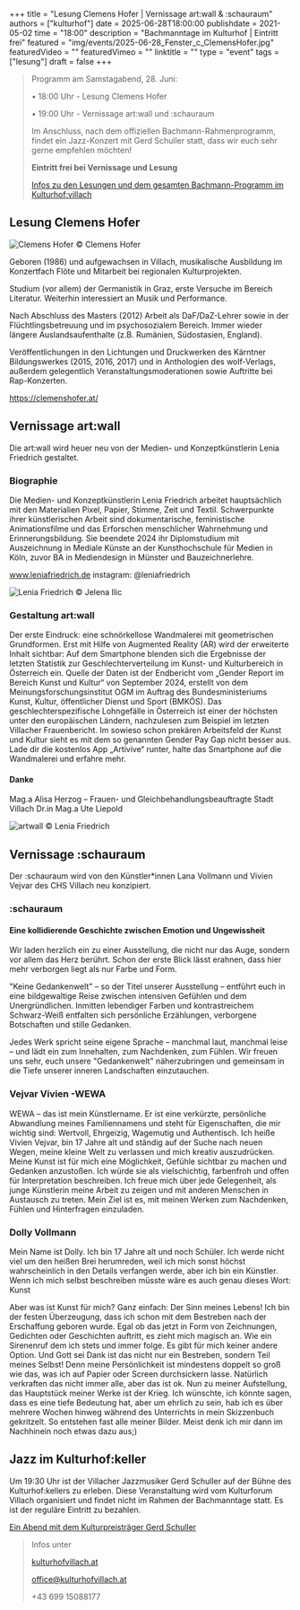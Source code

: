 +++
title = "Lesung Clemens Hofer | Vernissage art:wall & :schauraum"
authors = ["kulturhof"]
date = 2025-06-28T18:00:00
publishdate = 2021-05-02
time = "18:00"
description = "Bachmanntage im Kulturhof | Eintritt frei"
featured = "img/events/2025-06-28_Fenster_c_ClemensHofer.jpg"
featuredVideo = ""
featuredVimeo = ""
linktitle = ""
type = "event"
tags = ["lesung"]
draft = false
+++

>Programm am Samstagabend, 28. Juni:
>
>•	18:00 Uhr - Lesung Clemens Hofer
>
>•	19:00 Uhr - Vernissage art:wall und :schauraum
>
>Im Anschluss, nach dem offiziellen Bachmann-Rahmenprogramm, findet ein Jazz-Konzert mit Gerd Schuller statt, dass wir euch sehr gerne empfehlen möchten!
>
>**Eintritt frei bei Vernissage und Lesung**
>
>[Infos zu den Lesungen und dem gesamten Bachmann-Programm im Kulturhof:villach](https://kulturhofvillach.at/events/2024/2024-06-27_bachmann/)


## Lesung Clemens Hofer ##

![Clemens Hofer](/img/events/2025-06-28_PortraitClemensHofer_c_ClemensHofer.jpg)
© Clemens Hofer

Geboren (1986) und aufgewachsen in Villach, musikalische Ausbildung im Konzertfach
Flöte und Mitarbeit bei regionalen Kulturprojekten.

Studium (vor allem) der Germanistik in Graz, erste Versuche im Bereich Literatur.
Weiterhin interessiert an Musik und Performance.

Nach Abschluss des Masters (2012) Arbeit als DaF/DaZ-Lehrer sowie in der
Flüchtlingsbetreuung und im psychosozialem Bereich. Immer wieder längere
Auslandsaufenthalte (z.B. Rumänien, Südostasien, England).

Veröffentlichungen in den Lichtungen und Druckwerken des Kärntner Bildungswerkes
(2015, 2016, 2017) und in Anthologien des wolf-Verlags, außerdem gelegentlich
Veranstaltungsmoderationen sowie Auftritte bei Rap-Konzerten.

https://clemenshofer.at/


## Vernissage art:wall ##

Die art:wall wird heuer neu von der Medien- und Konzeptkünstlerin Lenia Friedrich gestaltet.

### Biographie
Die Medien- und Konzeptkünstlerin Lenia Friedrich arbeitet hauptsächlich mit den
Materialien Pixel, Papier, Stimme, Zeit und Textil. Schwerpunkte ihrer künstlerischen
Arbeit sind dokumentarische, feministische Animationsfilme und das Erforschen
menschlicher Wahrnehmung und Erinnerungsbildung.  Sie beendete 2024 ihr Diplomstudium
mit Auszeichnung in Mediale Künste an der Kunsthochschule für Medien in Köln, zuvor BA in Mediendesign in Münster und Bauzeichnerlehre.

www.leniafriedrich.de
instagram: @leniafriedrich

![Lenia Friedrich](/img/events/2025-06-28_LeniaFriedrich_c_JelenaIlic.jpg)
© Jelena Ilic

### Gestaltung art:wall
Der erste Eindruck: eine schnörkellose Wandmalerei mit geometrischen Grundformen. Erst mit Hilfe von Augmented Reality (AR) wird der erweiterte Inhalt sichtbar: Auf dem Smartphone blenden sich die Ergebnisse der letzten Statistik zur Geschlechterverteilung im Kunst- und Kulturbereich in Österreich ein. Quelle der Daten ist der Endbericht vom „Gender Report im Bereich Kunst und Kultur“ von September 2024, erstellt von dem Meinungsforschungsinstitut OGM im Auftrag des Bundesministeriums Kunst, Kultur, öffentlicher Dienst und Sport (BMKÖS).
Das geschlechterspezifische Lohngefälle in Österreich ist einer der höchsten unter den europäischen Ländern, nachzulesen zum Beispiel im letzten Villacher Frauenbericht. Im sowieso schon prekären Arbeitsfeld der Kunst und Kultur sieht es mit dem so genannten Gender Pay Gap nicht besser aus. 
Lade dir die kostenlos App „Artivive“ runter, halte das Smartphone auf die Wandmalerei und erfahre mehr.

#### Danke

Mag.a   Alisa Herzog – Frauen- und Gleichbehandlungsbeauftragte Stadt Villach
Dr.in Mag.a  Ute Liepold

![artwall](/img/events/2025-06-28_artwall.JPG)
© Lenia Friedrich

## Vernissage :schauraum ##

Der :schauraum wird von den Künstler\*innen Lana Vollmann und Vivien Vejvar des CHS Villach neu konzipiert. 

### :schauraum
#### Eine kollidierende Geschichte zwischen Emotion und Ungewissheit

Wir laden herzlich ein zu einer Ausstellung, die nicht nur das Auge, sondern vor allem das Herz berührt. Schon der erste Blick lässt erahnen, dass hier mehr verborgen liegt als nur Farbe und Form.

"Keine Gedankenwelt" – so der Titel unserer Ausstellung – entführt euch in eine bildgewaltige Reise zwischen intensiven Gefühlen und dem Unergründlichen. Inmitten lebendiger Farben und kontrastreichem Schwarz-Weiß entfalten sich persönliche Erzählungen, verborgene Botschaften und stille Gedanken.

Jedes Werk spricht seine eigene Sprache – manchmal laut, manchmal leise – und lädt ein zum Innehalten, zum Nachdenken, zum Fühlen. Wir freuen uns sehr, euch unsere "Gedankenwelt" näherzubringen und gemeinsam in die Tiefe unserer inneren Landschaften einzutauchen.

### Vejvar Vivien -WEWA
WEWA – das ist mein Künstlername. Er ist eine verkürzte, persönliche Abwandlung meines Familiennamens und steht für Eigenschaften, die mir wichtig sind: Wertvoll, Ehrgeizig, Wagemutig und   Authentisch.
Ich heiße Vivien Vejvar, bin 17 Jahre alt und ständig auf der Suche nach neuen Wegen, meine kleine Welt zu verlassen und mich kreativ auszudrücken.
Meine Kunst ist für mich eine Möglichkeit, Gefühle sichtbar zu machen und Gedanken anzustoßen. Ich würde sie als vielschichtig, farbenfroh und offen für Interpretation beschreiben.
Ich freue mich über jede Gelegenheit, als junge Künstlerin meine Arbeit zu zeigen und mit anderen Menschen in Austausch zu treten. Mein Ziel ist es, mit meinen Werken zum Nachdenken, Fühlen und Hinterfragen einzuladen.

### Dolly Vollmann
Mein Name ist Dolly. Ich bin 17 Jahre alt und noch Schüler. Ich werde nicht viel um den heißen Brei herumreden, weil ich mich sonst höchst wahrscheinlich in den Details verfangen werde, aber ich bin ein Künstler. Wenn ich mich selbst beschreiben müsste wäre es auch genau dieses Wort: Kunst

Aber was ist Kunst für mich? Ganz einfach:
Der Sinn meines Lebens!
Ich bin der festen Überzeugung, dass ich schon mit dem Bestreben nach der Erschaffung geboren wurde. Egal ob das jetzt in Form von Zeichnungen, Gedichten oder Geschichten auftritt, es zieht mich magisch an. Wie ein Sirenenruf dem ich stets und immer folge. Es gibt für mich keiner andere Option. Und Gott sei Dank ist das nicht nur ein Bestreben, sondern Teil meines Selbst! Denn meine Persönlichkeit ist mindestens doppelt so groß wie das, was ich auf Papier oder Screen durchsickern lasse. Natürlich verkraften das nicht immer alle, aber das ist ok.
Nun zu meiner Aufstellung, das Hauptstück meiner Werke ist der Krieg. Ich wünschte, ich könnte sagen, dass es eine tiefe Bedeutung hat, aber um ehrlich zu sein, hab ich es über mehrere Wochen hinweg während des Unterrichts in mein Skizzenbuch gekritzelt.  So entstehen fast alle meiner Bilder. Meist denk ich mir dann im Nachhinein noch etwas dazu aus;)


## Jazz im Kulturhof:keller ##
Um 19:30 Uhr ist der Villacher Jazzmusiker Gerd Schuller auf der Bühne des Kulturhof:kellers zu erleben. Diese Veranstaltung wird vom Kulturforum Villach organisiert und findet nicht im Rahmen der Bachmanntage statt. Es ist der reguläre Eintritt zu bezahlen.

[Ein Abend mit dem Kulturpreisträger Gerd Schuller](https://kulturhofvillach.at/events/2025/2025-06-28_kf/)


>Infos unter
>
>[kulturhofvillach.at](https://www.kulturhofvillach.at/)
>
>office@kulturhofvillach.at
>
>+43 699 15088177

